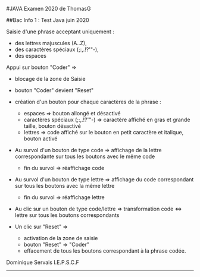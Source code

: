 #JAVA Examen 2020 de ThomasG

##Bac Info 1 : Test Java juin 2020

Saisie d'une phrase acceptant uniquement :
  - des lettres majuscules (A..Z),
  - des caractères spéciaux (;:,.!?'"-),
  - des espaces

Appui sur bouton "Coder" =>
  - blocage de la zone de Saisie
  - bouton "Coder" devient "Reset"
  - création d'un bouton pour chaque caractères de la phrase :
    - espaces => bouton allongé et désactivé
    - caractères spéciaux (;:,.!?'"-) => caractère affiché en gras et grande taille, bouton désactivé
    - lettres => code affiché sur le bouton en petit caractère et italique, bouton activé

- Au survol d'un bouton de type code => affichage de la lettre correspondante sur tous les boutons avec le même code
  - fin du survol => réaffichage code
- Au survol d'un bouton de type lettre => affichage du code correspondant sur tous les boutons avec la même lettre
  - fin du survol => réaffichage lettre

- Au clic sur un bouton de type code/lettre => transformation code <=> lettre sur tous les boutons correspondants

- Un clic sur "Reset" =>
  - activation de la zone de saisie
  - bouton "Reset" => "Coder"
  - effacement de tous les boutons correspondant à la phrase codée.
  
Dominique Servais
I.E.P.S.C.F

---

